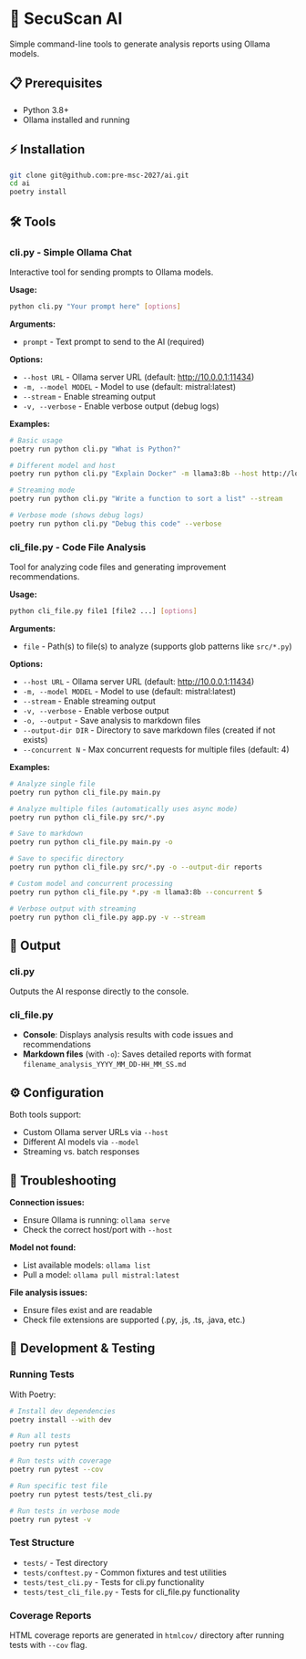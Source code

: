 # 🤖 SecuScan AI

Simple command-line tools to generate analysis reports using Ollama models.

## 📋 Prerequisites

- Python 3.8+
- Ollama installed and running

## ⚡ Installation

```bash
git clone git@github.com:pre-msc-2027/ai.git
cd ai
poetry install
```

## 🛠️ Tools

### cli.py - Simple Ollama Chat

Interactive tool for sending prompts to Ollama models.

**Usage:**
```bash
python cli.py "Your prompt here" [options]
```

**Arguments:**
- `prompt` - Text prompt to send to the AI (required)

**Options:**
- `--host URL` - Ollama server URL (default: http://10.0.0.1:11434)
- `-m, --model MODEL` - Model to use (default: mistral:latest)
- `--stream` - Enable streaming output
- `-v, --verbose` - Enable verbose output (debug logs)

**Examples:**
```bash
# Basic usage
poetry run python cli.py "What is Python?"

# Different model and host
poetry run python cli.py "Explain Docker" -m llama3:8b --host http://localhost:11434

# Streaming mode
poetry run python cli.py "Write a function to sort a list" --stream

# Verbose mode (shows debug logs)
poetry run python cli.py "Debug this code" --verbose
```

### cli_file.py - Code File Analysis

Tool for analyzing code files and generating improvement recommendations.

**Usage:**
```bash
python cli_file.py file1 [file2 ...] [options]
```

**Arguments:**
- `file` - Path(s) to file(s) to analyze (supports glob patterns like `src/*.py`)

**Options:**
- `--host URL` - Ollama server URL (default: http://10.0.0.1:11434)
- `-m, --model MODEL` - Model to use (default: mistral:latest)
- `--stream` - Enable streaming output
- `-v, --verbose` - Enable verbose output
- `-o, --output` - Save analysis to markdown files
- `--output-dir DIR` - Directory to save markdown files (created if not exists)
- `--concurrent N` - Max concurrent requests for multiple files (default: 4)

**Examples:**
```bash
# Analyze single file
poetry run python cli_file.py main.py

# Analyze multiple files (automatically uses async mode)
poetry run python cli_file.py src/*.py

# Save to markdown
poetry run python cli_file.py main.py -o

# Save to specific directory
poetry run python cli_file.py src/*.py -o --output-dir reports

# Custom model and concurrent processing
poetry run python cli_file.py *.py -m llama3:8b --concurrent 5

# Verbose output with streaming
poetry run python cli_file.py app.py -v --stream
```

## 📄 Output

### cli.py
Outputs the AI response directly to the console.

### cli_file.py
- **Console**: Displays analysis results with code issues and recommendations
- **Markdown files** (with `-o`): Saves detailed reports with format `filename_analysis_YYYY_MM_DD-HH_MM_SS.md`

## ⚙️ Configuration

Both tools support:
- Custom Ollama server URLs via `--host`
- Different AI models via `--model`
- Streaming vs. batch responses

## 🔧 Troubleshooting

**Connection issues:**
- Ensure Ollama is running: `ollama serve`
- Check the correct host/port with `--host`

**Model not found:**
- List available models: `ollama list`
- Pull a model: `ollama pull mistral:latest`

**File analysis issues:**
- Ensure files exist and are readable
- Check file extensions are supported (.py, .js, .ts, .java, etc.)

## 🧪 Development & Testing

### Running Tests

With Poetry:
```bash
# Install dev dependencies
poetry install --with dev

# Run all tests
poetry run pytest

# Run tests with coverage
poetry run pytest --cov

# Run specific test file
poetry run pytest tests/test_cli.py

# Run tests in verbose mode
poetry run pytest -v
```

### Test Structure

- `tests/` - Test directory
- `tests/conftest.py` - Common fixtures and test utilities
- `tests/test_cli.py` - Tests for cli.py functionality
- `tests/test_cli_file.py` - Tests for cli_file.py functionality

### Coverage Reports

HTML coverage reports are generated in `htmlcov/` directory after running tests with `--cov` flag.
